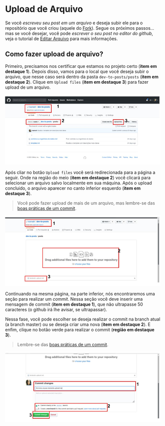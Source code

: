  # Upload de Arquivo
 
 Se você *escreveu seu post em um arquivo* e deseja subir ele para o repositório que você criou (aquele do [Fork](tutorial/fork.md)). Segue os próximos passos... mas se você desejar, você pode *escrever o seu post no editor do github*, veja o tutorial de [Editar Arquivo](tutorial/editar-arquivo.md) para mais informações.
 
 ## Como fazer upload de arquivo?
 
 Primeiro, precisamos nos certificar que estamos no projeto certo (**item em destaque 1**). Depois disso, vamos para o local que você deseja subir o arquivo, que nesse caso será dentro da pasta `dev-to-posts/posts` (**item em destaque 2**). Clique em `Upload files` (**item em destaque 3**) para fazer upload de um arquivo.
 
 ![passo-1-upload](images/fazendo-upload.jpg)
 
Após cliar no botão `Upload files` você será redirecionada para a página a seguir. Onde na região do meio (**item em destaque 2**) você clicará para selecionar um arquivo salvo localmente em sua máquina. Após o upload concluido, o arquivo aparecer no canto inferior esquerdo (**item em destaque 3**). 
 
 > Você pode fazer upload de mais de um arquivo, mas lembre-se das [boas práticas de um commit](tutoriais/boas-praticas-commit.md).
 
![passo-2-upload](images/fazendo-upload-2.jpg)

Continuando na mesma página, na parte inferior, nós encontraremos uma seção para realizar um *commit*. Nessa seção você deve inserir uma mensagem de commit (**item em destaque 1**), que não ultrapasse 50 caracteres (o github irá lhe avisar, se ultrapassar).

Nessa fase, você pode escolher se deseja realizar o commit na branch atual (a branch master) ou se deseja criar uma nova (**item em destaque 2**). E enfim, clique no botão verde para realizar o commit (**região em destaque 3**).

> Lembre-se das [boas práticas de um commit](tutoriais/boas-praticas-commit.md).

![passo-3-upload](images/fazendo-upload-4.jpg)
